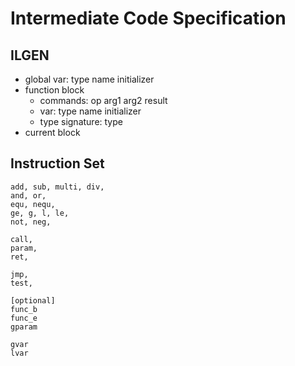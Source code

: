 # Intermediate Code Specification

## ILGEN

- global var: type name initializer 
- function block
    - commands: op arg1 arg2 result
    - var: type name initializer 
    - type signature: type
- current block

## Instruction Set

```
add, sub, multi, div,
and, or, 
equ, nequ,
ge, g, l, le,
not, neg,

call,
param,
ret,

jmp,
test,

[optional]
func_b
func_e
gparam

gvar
lvar
```
